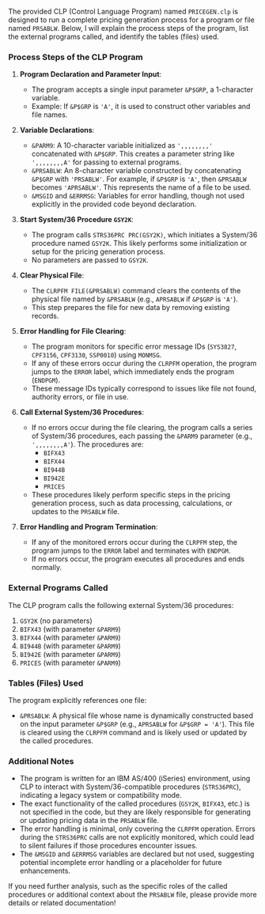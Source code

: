 The provided CLP (Control Language Program) named `PRICEGEN.clp` is designed to run a complete pricing generation process for a program or file named `PRSABLW`. Below, I will explain the process steps of the program, list the external programs called, and identify the tables (files) used.

### Process Steps of the CLP Program

1. **Program Declaration and Parameter Input**:
   - The program accepts a single input parameter `&P$GRP`, a 1-character variable.
   - Example: If `&P$GRP` is `'A'`, it is used to construct other variables and file names.

2. **Variable Declarations**:
   - `&PARM9`: A 10-character variable initialized as `',,,,,,,,'` concatenated with `&P$GRP`. This creates a parameter string like `',,,,,,,,A'` for passing to external programs.
   - `&PRSABLW`: An 8-character variable constructed by concatenating `&P$GRP` with `'PRSABLW'`. For example, if `&P$GRP` is `'A'`, then `&PRSABLW` becomes `'APRSABLW'`. This represents the name of a file to be used.
   - `&MSGID` and `&ERRMSG`: Variables for error handling, though not used explicitly in the provided code beyond declaration.

3. **Start System/36 Procedure `GSY2K`**:
   - The program calls `STRS36PRC PRC(GSY2K)`, which initiates a System/36 procedure named `GSY2K`. This likely performs some initialization or setup for the pricing generation process.
   - No parameters are passed to `GSY2K`.

4. **Clear Physical File**:
   - The `CLRPFM FILE(&PRSABLW)` command clears the contents of the physical file named by `&PRSABLW` (e.g., `APRSABLW` if `&P$GRP` is `'A'`).
   - This step prepares the file for new data by removing existing records.

5. **Error Handling for File Clearing**:
   - The program monitors for specific error message IDs (`SYS3827`, `CPF3156`, `CPF3130`, `SSP0010`) using `MONMSG`.
   - If any of these errors occur during the `CLRPFM` operation, the program jumps to the `ERROR` label, which immediately ends the program (`ENDPGM`).
   - These message IDs typically correspond to issues like file not found, authority errors, or file in use.

6. **Call External System/36 Procedures**:
   - If no errors occur during the file clearing, the program calls a series of System/36 procedures, each passing the `&PARM9` parameter (e.g., `',,,,,,,,A'`). The procedures are:
     - `BIFX43`
     - `BIFX44`
     - `BI944B`
     - `BI942E`
     - `PRICES`
   - These procedures likely perform specific steps in the pricing generation process, such as data processing, calculations, or updates to the `PRSABLW` file.

7. **Error Handling and Program Termination**:
   - If any of the monitored errors occur during the `CLRPFM` step, the program jumps to the `ERROR` label and terminates with `ENDPGM`.
   - If no errors occur, the program executes all procedures and ends normally.

### External Programs Called

The CLP program calls the following external System/36 procedures:
1. `GSY2K` (no parameters)
2. `BIFX43` (with parameter `&PARM9`)
3. `BIFX44` (with parameter `&PARM9`)
4. `BI944B` (with parameter `&PARM9`)
5. `BI942E` (with parameter `&PARM9`)
6. `PRICES` (with parameter `&PARM9`)

### Tables (Files) Used

The program explicitly references one file:
- `&PRSABLW`: A physical file whose name is dynamically constructed based on the input parameter `&P$GRP` (e.g., `APRSABLW` for `&P$GRP = 'A'`). This file is cleared using the `CLRPFM` command and is likely used or updated by the called procedures.

### Additional Notes
- The program is written for an IBM AS/400 (iSeries) environment, using CLP to interact with System/36-compatible procedures (`STRS36PRC`), indicating a legacy system or compatibility mode.
- The exact functionality of the called procedures (`GSY2K`, `BIFX43`, etc.) is not specified in the code, but they are likely responsible for generating or updating pricing data in the `PRSABLW` file.
- The error handling is minimal, only covering the `CLRPFM` operation. Errors during the `STRS36PRC` calls are not explicitly monitored, which could lead to silent failures if those procedures encounter issues.
- The `&MSGID` and `&ERRMSG` variables are declared but not used, suggesting potential incomplete error handling or a placeholder for future enhancements.

If you need further analysis, such as the specific roles of the called procedures or additional context about the `PRSABLW` file, please provide more details or related documentation!